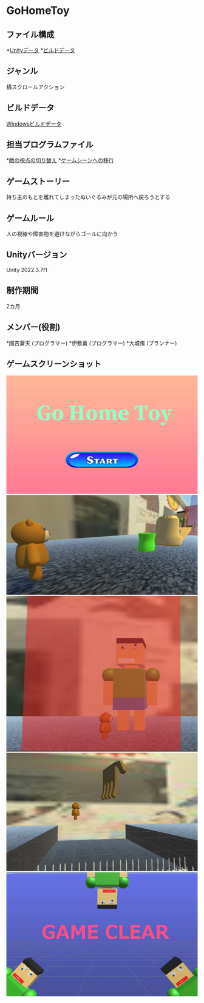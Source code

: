 # GoHomeToy

## ファイル構成
*[Unityデータ](.ProjectDate/)
*[ビルドデータ](./ScreenShot/)

## ジャンル
横スクロールアクション

## ビルドデータ
[Windowsビルドデータ](https://drive.google.com/drive/folders/1vyW5iIr16wSZNQxAQksQwSOtSCcgmRcz)

## 担当プログラムファイル
*[敵の視点の切り替え](./ProjectDate/Assets/Scripts/FunSearch.cs)
*[ゲームシーンへの移行](./ProjectDate/Assets/Scripts/StartButton.cs)


## ゲームストーリー
持ち主のもとを離れてしまったぬいぐるみが元の場所へ戻ろうとする

## ゲームルール
人の視線や障害物を避けながらゴールに向かう

## Unityバージョン
Unity 2022.3.7f1

## 制作期間
2カ月

## メンバー(役割)
*國吉蒼天 (プログラマー)
*伊敷蒼 (プログラマー)
*大城侑 (プランナー)


## ゲームスクリーンショット
![タイトル画面](./ScreenShot/title.png)
![プレイ画面](./ScreenShot/charactereye.png)
![プレイ画面](./ScreenShot/enemyeye.png)
![プレイ画面](./ScreenShot/hand.png)
![リザルト画面](./ScreenShot/clear.png)
